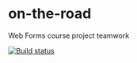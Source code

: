 # on-the-road
Web Forms course project teamwork

[![Build status](https://ci.appveyor.com/api/projects/status/wgdu1qmvutix6gu3?svg=true)](https://ci.appveyor.com/project/GalinStoychev/on-the-road)
